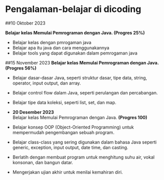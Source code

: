 # Pengalaman-belajar di dicoding

##10 Oktober 2023

**Belajar kelas Memulai Pemrograman dengan Java. (Progres 25%)**<br>
* Belajar kelas dengan pmrogaman java
* Belajar apa itu java dan cara menggunakannya
* Belajar tools yang dapat digunakan dalam pemrogaman java

##15 November 2023
**Belajar kelas Memulai Pemrograman dengan Java. (Progres 56%)**<br>
* Belajar dasar-dasar Java, seperti struktur dasar, tipe data, string, operator, input output, dan array.
* Belajar control flow dalam Java, seperti perulangan dan percabangan.
* Belajar tipe data koleksi, seperti list, set, dan map.

* **20 Desember 2023**<br>
Belajar kelas Memulai Pemrograman dengan Java. __(Progres 100)__
* Belajar konsep OOP (Object-Oriented Programming) untuk mempermudah pengembangan sebuah program.
* Belajar class-class yang sering digunakan dalam bahasa Java seperti generic, exception, input output, date time, dan casting.
* Berlatih dengan membuat program untuk menghitung suhu air, vokal konsonan, dan bangun datar.
* Mengerjakan ujian akhir untuk menilai kemahiran diri.
